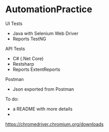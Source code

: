 # AutomationPractice

UI Tests
- Java with Selenium Web Driver
- Reports TestNG

API Tests
- C# (.Net Core)
- Restsharp
- Reports ExtentReports

Postman
- Json exported from Postman

To do:
- a README with more details
-
https://chromedriver.chromium.org/downloads